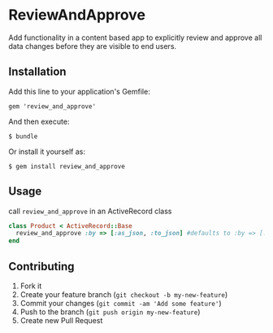 # ReviewAndApprove

Add functionality in a content based app to explicitly review and approve all data changes before they are visible to end users.

## Installation

Add this line to your application's Gemfile:

    gem 'review_and_approve'

And then execute:

    $ bundle

Or install it yourself as:

    $ gem install review_and_approve

## Usage

call `review_and_approve` in an ActiveRecord class

```ruby
class Product < ActiveRecord::Base
  review_and_approve :by => [:as_json, :to_json] #defaults to :by => [:as_json] - list of methods whose output will be cached for delta comparisons
end
```

## Contributing

1. Fork it
2. Create your feature branch (`git checkout -b my-new-feature`)
3. Commit your changes (`git commit -am 'Add some feature'`)
4. Push to the branch (`git push origin my-new-feature`)
5. Create new Pull Request
